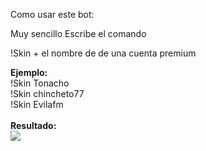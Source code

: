 

Como usar este bot:

Muy sencillo
Escribe el comando

!Skin + el nombre de de una cuenta premium

<b>Ejemplo:</b>
<br>
!Skin Tonacho
<br>
!Skin chincheto77
<br>
!Skin Evilafm
<br>
<br>
<b>Resultado:</b>
<br>
<img src="https://i.imgur.com/YNyTKgQ.png">
